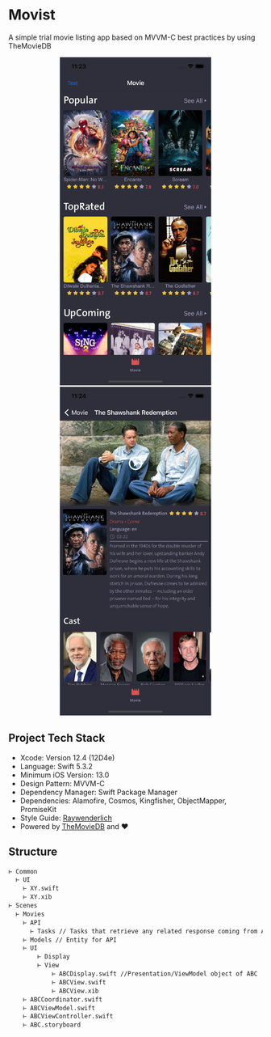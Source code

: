 # Movist

A simple trial movie listing app based on MVVM-C best practices by using TheMovieDB

<p align="center">
<img src="/home.png"  width="300"/>
<img src="/movie.png" width="300"/>
</p>

## Project Tech Stack
* Xcode: Version 12.4 (12D4e)
* Language: Swift 5.3.2
* Minimum iOS Version: 13.0
* Design Pattern: MVVM-C
* Dependency  Manager: Swift Package Manager
* Dependencies: Alamofire, Cosmos, Kingfisher, ObjectMapper, PromiseKit
* Style Guide: [Raywenderlich](https://github.com/raywenderlich/swift-style-guide)
* Powered by [TheMovieDB](https://developers.themoviedb.org/3/getting-started/introduction) and ♥️

## Structure
```bash
⊢ Common
  ⊢ UI
    ⊢ XY.swift
    ⊢ XY.xib
⊢ Scenes
  ⊢ Movies
    ⊢ API
      ⊢ Tasks // Tasks that retrieve any related response coming from API.
    ⊢ Models // Entity for API
    ⊢ UI
        ⊢ Display
        ⊢ View
            ⊢ ABCDisplay.swift //Presentation/ViewModel object of ABC
            ⊢ ABCView.swift
            ⊢ ABCView.xib
    ⊢ ABCCoordinator.swift
    ⊢ ABCViewModel.swift
    ⊢ ABCViewController.swift
    ⊢ ABC.storyboard
```
